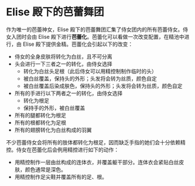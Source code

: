 # Elise 殿下的芭蕾舞团

作为唯一的芭蕾神女，Elise 殿下的芭蕾舞团汇集了侍女团内的所有芭蕾侍女。侍女入团时会由 Elise 殿下进行**芭蕾化**。芭蕾化可以看做一次改变配置，在精池中进行，由 Elise 殿下提供金精。芭蕾化会引起以下的改变：

- 侍女的全身皮肤将转化为白丝，且不可分离
- 头会进行一下三者之一的转化，由侍女选择
  - 转化为白丝头足根（此后侍女可以用精控制制作临时的头）
  - 被白丝覆盖，保持头的外形；头发将会转为丝质，颜色自定
  - 被白丝覆盖后染成肤色，保持头的外形；头发将会转为丝质，颜色自定
- 所有的手进行以下两者之一的转化，由侍女选择
  - 转化为根足
  - 保持手的外形，被白丝覆盖
- 所有的腿都转化为根足
- 所有的根都转化为足根
- 所有的翅膀转化为白丝构成的羽翼

不少芭蕾侍女会将所有的肢体都转化为根足，因而缺乏手指的她们会十分依赖精控。侍女在芭蕾化后会例用精控进行如下的动作：

- 用精控制作一层由丝构成的连体衣，并覆盖躯干部分。连体衣会紧贴白丝皮肤，颜色通常是深色。
- 用精控制作足尖鞋并覆盖所有的足、根。